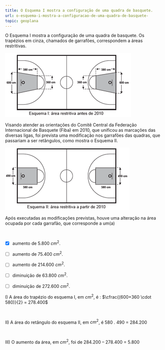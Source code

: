 ```yaml
---
title: O Esquema I mostra a configuração de uma quadra de basquete.
url: o-esquema-i-mostra-a-configuracao-de-uma-quadra-de-basquete-
topic: geoplana
---
```



O Esquema I mostra a configuração de uma quadra de basquete. Os trapézios em cinza, chamados de garrafões, correspondem a áreas restritivas.

![](82e6440a-d688-9db3-8c4c-481184db2d44.png)

Visando atender as orientações do Comitê Central da Federação lnternacional de Basquete (Fiba) em 2010, que unificou as marcações das diversas ligas, foi prevista uma modificação nos garrafões das quadras, que passariam a ser retângulos, como mostra o Esquema II.

![](38089ff9-74b2-7c44-f30f-5dd9b5eed26d.png)

Após executadas as modificações previstas, houve uma alteração na área ocupada por cada garrafão, que corresponde a um(a)

 



- [x] aumento de 5.800 $cm^2$.
- [ ] aumento de 75.400 $cm^2$.
- [ ] aumento de 214.600 $cm^2$.
- [ ] diminuição de 63.800 $cm^2$.
- [ ] diminuição de 272.600 $cm^2$.


I) A área do trapézio do esquema I, em $cm^2$, é : $\cfrac{(600+360 \cdot 580)}{2} = 278.400$

 

II) A área do retângulo do esquema II, em $cm^2$, é 580 . 490 = 284.200

 

III) O aumento da área, em $cm^2$, foi de 284.200 – 278.400 = 5.800
